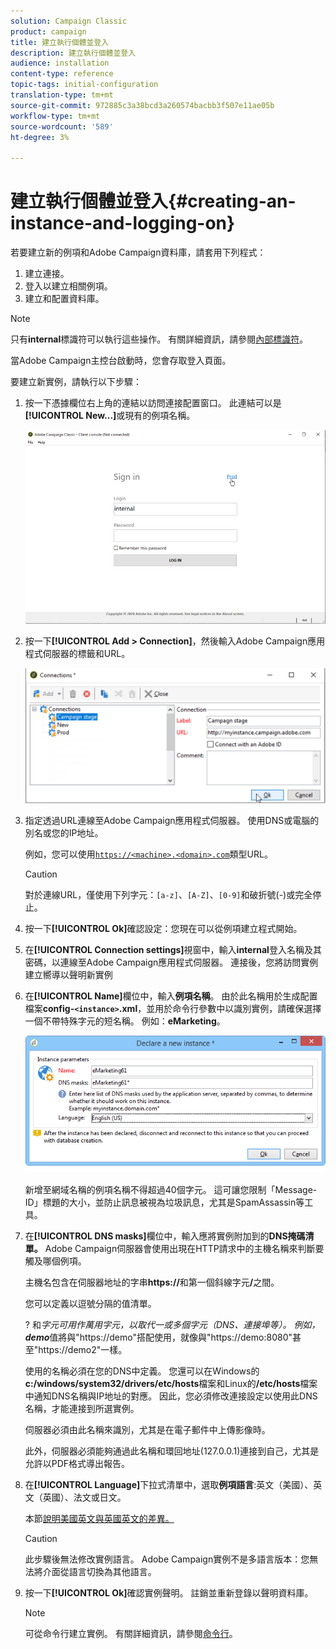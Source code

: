 ```yaml
---
solution: Campaign Classic
product: campaign
title: 建立執行個體並登入
description: 建立執行個體並登入
audience: installation
content-type: reference
topic-tags: initial-configuration
translation-type: tm+mt
source-git-commit: 972885c3a38bcd3a260574bacbb3f507e11ae05b
workflow-type: tm+mt
source-wordcount: '589'
ht-degree: 3%

---
```



# 建立執行個體並登入{#creating-an-instance-and-logging-on}

若要建立新的例項和Adobe Campaign資料庫，請套用下列程式：

1. 建立連接。
1. 登入以建立相關例項。
1. 建立和配置資料庫。

>[!NOTE]
>
>只有&#x200B;**internal**&#x200B;標識符可以執行這些操作。 有關詳細資訊，請參閱[內部標識符](../../installation/using/campaign-server-configuration.md#internal-identifier)。

當Adobe Campaign主控台啟動時，您會存取登入頁面。

要建立新實例，請執行以下步驟：

1. 按一下憑據欄位右上角的連結以訪問連接配置窗口。 此連結可以是&#x200B;**[!UICONTROL New...]**&#x200B;或現有的例項名稱。

   ![](assets/s_ncs_install_define_connection_01.png)

1. 按一下&#x200B;**[!UICONTROL Add > Connection]**，然後輸入Adobe Campaign應用程式伺服器的標籤和URL。

   ![](assets/s_ncs_install_define_connection_02.png)

1. 指定透過URL連線至Adobe Campaign應用程式伺服器。 使用DNS或電腦的別名或您的IP地址。

   例如，您可以使用[`https://<machine>.<domain>.com`](https://myserver.adobe.com)類型URL。

   >[!CAUTION]
   >
   >對於連線URL，僅使用下列字元：`[a-z]`、`[A-Z]`、`[0-9]`和破折號(-)或完全停止。

1. 按一下&#x200B;**[!UICONTROL Ok]**&#x200B;確認設定：您現在可以從例項建立程式開始。
1. 在&#x200B;**[!UICONTROL Connection settings]**&#x200B;視窗中，輸入&#x200B;**internal**&#x200B;登入名稱及其密碼，以連線至Adobe Campaign應用程式伺服器。 連接後，您將訪問實例建立嚮導以聲明新實例
1. 在&#x200B;**[!UICONTROL Name]**&#x200B;欄位中，輸入&#x200B;**例項名稱**。 由於此名稱用於生成配置檔案&#x200B;**config-`<instance>`.xml**，並用於命令行參數中以識別實例，請確保選擇一個不帶特殊字元的短名稱。 例如：**eMarketing**。

   ![](assets/s_ncs_install_create_instance.png)

   新增至網域名稱的例項名稱不得超過40個字元。 這可讓您限制「Message-ID」標題的大小，並防止訊息被視為垃圾訊息，尤其是SpamAssassin等工具。

1. 在&#x200B;**[!UICONTROL DNS masks]**&#x200B;欄位中，輸入應將實例附加到的&#x200B;**DNS掩碼清單。** Adobe Campaign伺服器會使用出現在HTTP請求中的主機名稱來判斷要觸及哪個例項。

   主機名包含在伺服器地址的字串&#x200B;**https://**&#x200B;和第一個斜線字元&#x200B;**/**&#x200B;之間。

   您可以定義以逗號分隔的值清單。

   ? 和*字元可用作萬用字元，以取代一或多個字元（DNS、連接埠等）。 例如，**demo***&#x200B;值將與&quot;https://demo&quot;搭配使用，就像與&quot;https://demo:8080&quot;甚至&quot;https://demo2&quot;一樣。

   使用的名稱必須在您的DNS中定義。 您還可以在Windows的&#x200B;**c:/windows/system32/drivers/etc/hosts**&#x200B;檔案和Linux的&#x200B;**/etc/hosts**&#x200B;檔案中通知DNS名稱與IP地址的對應。 因此，您必須修改連接設定以使用此DNS名稱，才能連接到所選實例。

   伺服器必須由此名稱來識別，尤其是在電子郵件中上傳影像時。

   此外，伺服器必須能夠通過此名稱和環回地址(127.0.0.1)連接到自己，尤其是允許以PDF格式導出報告。

1. 在&#x200B;**[!UICONTROL Language]**&#x200B;下拉式清單中，選取&#x200B;**例項語言**:英文（美國）、英文（英國）、法文或日文。

   本節[說明美國英文與英國英文的差異。](../../platform/using/adobe-campaign-workspace.md#date-and-time)

   >[!CAUTION]
   >
   >此步驟後無法修改實例語言。 Adobe Campaign實例不是多語言版本：您無法將介面從語言切換為其他語言。

1. 按一下&#x200B;**[!UICONTROL Ok]**&#x200B;確認實例聲明。 註銷並重新登錄以聲明資料庫。

   >[!NOTE]
   >
   >可從命令行建立實例。 有關詳細資訊，請參閱[命令行](../../installation/using/command-lines.md)。

